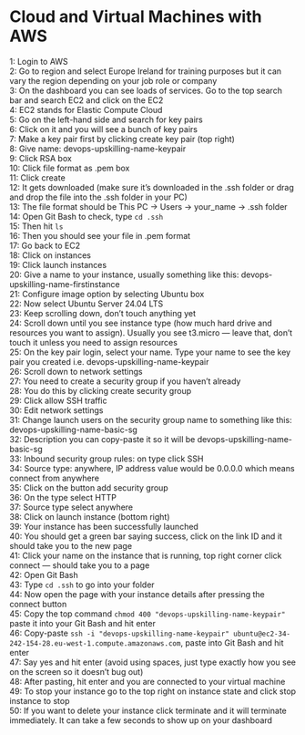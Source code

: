 # Cloud and Virtual Machines with AWS

1: Login to AWS  
2: Go to region and select Europe Ireland for training purposes but it can vary the region depending on your job role or company  
3: On the dashboard you can see loads of services. Go to the top search bar and search EC2 and click on the EC2  
4: EC2 stands for Elastic Compute Cloud  
5: Go on the left-hand side and search for key pairs  
6: Click on it and you will see a bunch of key pairs  
7: Make a key pair first by clicking create key pair (top right)  
8: Give name: devops-upskilling-name-keypair  
9: Click RSA box  
10: Click file format as .pem box  
11: Click create  
12: It gets downloaded (make sure it’s downloaded in the .ssh folder or drag and drop the file into the .ssh folder in your PC)  
13: The file format should be This PC -> Users -> your_name -> .ssh folder  
14: Open Git Bash to check, type `cd .ssh`  
15: Then hit `ls`  
16: Then you should see your file in .pem format  
17: Go back to EC2  
18: Click on instances  
19: Click launch instances  
20: Give a name to your instance, usually something like this: devops-upskilling-name-firstinstance  
21: Configure image option by selecting Ubuntu box  
22: Now select Ubuntu Server 24.04 LTS  
23: Keep scrolling down, don’t touch anything yet  
24: Scroll down until you see instance type (how much hard drive and resources you want to assign). Usually you see t3.micro — leave that, don’t touch it unless you need to assign resources  
25: On the key pair login, select your name. Type your name to see the key pair you created i.e. devops-upskilling-name-keypair  
26: Scroll down to network settings  
27: You need to create a security group if you haven’t already  
28: You do this by clicking create security group  
29: Click allow SSH traffic  
30: Edit network settings  
31: Change launch users on the security group name to something like this: devops-upskilling-name-basic-sg  
32: Description you can copy-paste it so it will be devops-upskilling-name-basic-sg  
33: Inbound security group rules: on type click SSH  
34: Source type: anywhere, IP address value would be 0.0.0.0 which means connect from anywhere  
35: Click on the button add security group  
36: On the type select HTTP  
37: Source type select anywhere  
38: Click on launch instance (bottom right)  
39: Your instance has been successfully launched  
40: You should get a green bar saying success, click on the link ID and it should take you to the new page  
41: Click your name on the instance that is running, top right corner click connect — should take you to a page  
42: Open Git Bash  
43: Type `cd .ssh` to go into your folder  
44: Now open the page with your instance details after pressing the connect button  
45: Copy the top command `chmod 400 "devops-upskilling-name-keypair"` paste it into your Git Bash and hit enter  
46: Copy-paste `ssh -i "devops-upskilling-name-keypair" ubuntu@ec2-34-242-154-28.eu-west-1.compute.amazonaws.com`, paste into Git Bash and hit enter  
47: Say yes and hit enter (avoid using spaces, just type exactly how you see on the screen so it doesn’t bug out)  
48: After pasting, hit enter and you are connected to your virtual machine  
49: To stop your instance go to the top right on instance state and click stop instance to stop  
50: If you want to delete your instance click terminate and it will terminate immediately. It can take a few seconds to show up on your dashboard  
